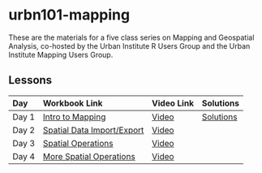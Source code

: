 # urbn101-mapping

These are the materials for a five class series on Mapping and Geospatial Analysis, co-hosted by the Urban Institute R Users Group and the Urban Institute Mapping Users Group.


## Lessons


| Day | Workbook Link | Video Link | Solutions | 
|:----|:--------------|:-----------|:----------|
| Day 1 | [Intro to Mapping](https://ui-research.github.io/urbn101-mapping/lessons/01_lesson.html) | [Video](https://us02web.zoom.us/rec/share/HWKAMT9Fu4DbuucxMxcr1PV1jyeMosZzMf4Nyv0ZhpWt4YJ0NwX01e6eMr1wHoI.4qSSHoB4pS-_yoDw?startTime=1602176595000) | [Solutions](urbn101-mapping/lessons/01_lesson.html)|
| Day 2 | [Spatial Data Import/Export](https://ui-research.github.io/urbn101-mapping/lessons/02_lesson.html) | [Video](https://us02web.zoom.us/rec/share/qvMzqRjcESV__B0K8-52WfJ5Yk97XlaVJGq7oqCI_UFdfSptJfqQbc5_q3l4hgpE.m9pblYA49bKkj-pu?startTime=1602781396000) |
| Day 3 | [Spatial Operations](https://ui-research.github.io/urbn101-mapping/lessons/03_lesson.html)| [Video](https://us02web.zoom.us/rec/share/AVX6ekHMFs_QBzphPRS5GdlwzXN8GLr9MGmjoN5WcPnEM4Bfpul5jWc_gcHjR65y.3eIQWUCkJbT2DcEu?startTime=1603386430000) |
| Day 4 | [More Spatial Operations](https://ui-research.github.io/urbn101-mapping/lessons/04_lesson.html)| [Video](https://us02web.zoom.us/rec/share/_EhFbjFWwJB86_Bkvuy7ZOTS-t5HyrePOpJO9djPEbxx9AJOSQEY2M6QI0X7tAvP.of8Y86rREzN-vNZ2?startTime=1603991020000) |
